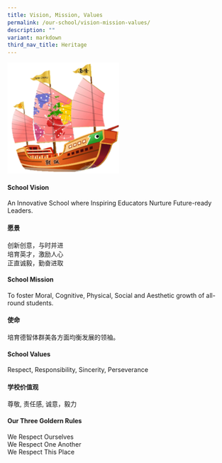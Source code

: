 ```yaml
---
title: Vision, Mission, Values
permalink: /our-school/vision-mission-values/
description: ""
variant: markdown
third_nav_title: Heritage
---
```

<img src="/images/Homepage/FINAL___VERSION_1_.png" style="width:50%">

#### School Vision

An Innovative School where Inspiring Educators Nurture Future-ready Leaders.

#### 愿景

创新创意，与时并进  
培育英才，激励人心  
正直诚毅，勤奋进取

#### School Mission

To foster Moral, Cognitive, Physical, Social and Aesthetic growth of all-round students.

#### 使命

培育德智体群美各方面均衡发展的领袖。

#### School Values

Respect, Responsibility, Sincerity,&nbsp;Perseverance

#### 学校价值观

尊敬, 责任感, 诚意，毅力

#### Our Three Goldern Rules
We Respect Ourselves<br>
We Respect One Another <br>
We Respect This Place
